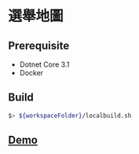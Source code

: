 # 選舉地圖  

## Prerequisite  

* Dotnet Core 3.1
* Docker

## Build  

```bash
$> ${workspaceFolder}/localbuild.sh
```  

## [Demo](https://votemap.metatag.buzz)
